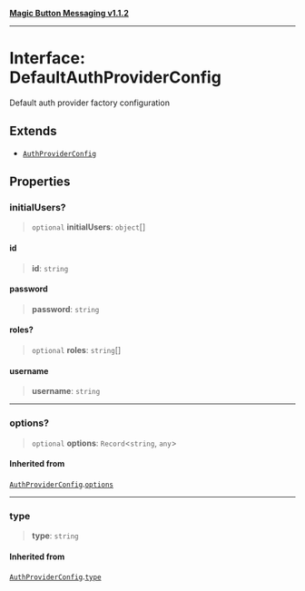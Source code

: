 [**Magic Button Messaging v1.1.2**](../README.md)

***

# Interface: DefaultAuthProviderConfig

Default auth provider factory configuration

## Extends

- [`AuthProviderConfig`](AuthProviderConfig.md)

## Properties

### initialUsers?

> `optional` **initialUsers**: `object`[]

#### id

> **id**: `string`

#### password

> **password**: `string`

#### roles?

> `optional` **roles**: `string`[]

#### username

> **username**: `string`

***

### options?

> `optional` **options**: `Record`\<`string`, `any`\>

#### Inherited from

[`AuthProviderConfig`](AuthProviderConfig.md).[`options`](AuthProviderConfig.md#options)

***

### type

> **type**: `string`

#### Inherited from

[`AuthProviderConfig`](AuthProviderConfig.md).[`type`](AuthProviderConfig.md#type)

